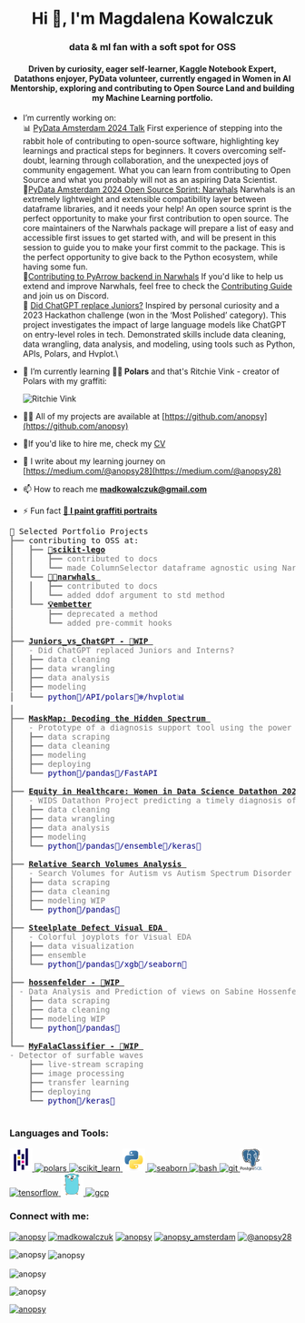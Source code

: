 <h1 align="center">Hi 👋, I'm Magdalena Kowalczuk</h1>
<h3 align="center">data & ml fan with a soft spot for OSS</h3>
<h4 align="center">Driven by curiosity, eager self-learner, Kaggle Notebook Expert, Datathons enjoyer, PyData volunteer, currently engaged in Women in AI Mentorship, exploring and contributing to Open Source Land and building my Machine Learning portfolio. </h4>



- I’m currently working on:\
📊 [PyData Amsterdam 2024 Talk](https://amsterdam2024.pydata.org/cfp/talk/KF8AU7/)
  First experience of stepping into the rabbit hole of contributing to open-source software, highlighting key learnings and practical steps for beginners. It covers overcoming self-doubt, learning through collaboration, and the unexpected joys of community engagement. What you can learn from contributing to Open Source and what you probably will not as an aspiring Data Scientist.\
  🏃[PyData Amsterdam 2024 Open Source Sprint: Narwhals](https://amsterdam2024.pydata.org/cfp/talk/SLRFEJ/)
  Narwhals is an extremely lightweight and extensible compatibility layer between dataframe libraries, and it needs your help! An open source sprint is the perfect opportunity to make your first contribution to open source. The core maintainers of the Narwhals package will prepare a list of easy and accessible first issues to get started with, and will be present in this session to guide you to make your first commit to the package. This is the perfect opportunity to give back to the Python ecosystem, while having some fun.\
  🐳[Contributing to PyArrow backend in Narwhals](https://narwhals-dev.github.io/narwhals/)
  If you'd like to help us extend and improve Narwhals, feel free to check the [Contributing Guide](https://github.com/narwhals-dev/narwhals/blob/main/CONTRIBUTING.md) and join us on Discord.\
  🤖 [Did ChatGPT replace Juniors?](https://github.com/anopsy/Juniors_vs_ChatGPT)
  Inspired by personal curiosity and a 2023 Hackathon challenge (won in the ‘Most Polished’ category). This project investigates the impact of large language models like ChatGPT on entry-level roles in tech. Demonstrated skills include data cleaning, data wrangling, data analysis, and modeling, using tools such as Python, APIs, Polars, and Hvplot.\

- 🌱 I’m currently learning **🐻‍❄️ Polars** and that's Ritchie Vink - creator of Polars with my graffiti:
  
  <img src="https://github.com/anopsy/anopsy/assets/74981211/216e71a3-2a6b-45bb-9b52-d040687b3e5a" alt="Ritchie Vink" width="200" height="150"/>


- 👨‍💻 All of my projects are available at [https://github.com/anopsy](https://github.com/anopsy)

- 📑If you'd like to hire me, check my [CV](https://github.com/anopsy/resume/blob/main/MagdalenaKowalczukCV%20(1).pdf)

- 📝 I write about my learning journey on [https://medium.com/@anopsy28](https://medium.com/@anopsy28)

- 📫 How to reach me **madkowalczuk@gmail.com**

- ⚡ Fun fact [**🎨 I paint graffiti portraits**](https://www.instagram.com/anopsy_amsterdam/)

<pre style="font-family:Menlo,'DejaVu Sans Mono',consolas,'Courier New',monospace">🎨 Selected Portfolio Projects
<span style="color: #808080; text-decoration-color: #808080">┣━━ </span>contributing to OSS at:
<span style="color: #808080; text-decoration-color: #808080">┃   ┣━━ </span><span style="font-weight: bold"><a href="https://github.com/koaning/scikit-lego">🧱scikit-lego</a></span>
<span style="color: #808080; text-decoration-color: #808080">┃   ┃   ┣━━ </span><span style="color: #808080; text-decoration-color: #808080">contributed to docs</span>  
<span style="color: #808080; text-decoration-color: #808080">┃   ┃   ┗━━ </span><span style="color: #808080; text-decoration-color: #808080">made ColumnSelector dataframe agnostic using Narwhals</span> 
<span style="color: #808080; text-decoration-color: #808080">┃   ┗━━ </span><span style="font-weight: bold"><a href="https://github.com/narwhals-dev/narwhals">🐳🦄narwhals </a></span>
<span style="color: #808080; text-decoration-color: #808080">┃   ┃   ┣━━ </span><span style="color: #808080; text-decoration-color: #808080">contributed to docs</span>  
<span style="color: #808080; text-decoration-color: #808080">┃   ┃   ┗━━ </span><span style="color: #808080; text-decoration-color: #808080">added ddof argument to std method</span> 
<span style="color: #808080; text-decoration-color: #808080">┃   ┗━━ </span><span style="font-weight: bold"><a href="https://github.com/koaning/embetter">💡embetter</a></span>
<span style="color: #808080; text-decoration-color: #808080">┃       ┣━━ </span><span style="color: #808080; text-decoration-color: #808080">deprecated a method</span>  
<span style="color: #808080; text-decoration-color: #808080">┃       ┗━━ </span><span style="color: #808080; text-decoration-color: #808080">added pre-commit hooks</span>  
<span style="color: #808080; text-decoration-color: #808080">┃ 
<span style="color: #808080; text-decoration-color: #808080">┣━━ </span><span style="font-weight: bold"><a href="https://github.com/anopsy/Juniors_vs_ChatGPT">Juniors_vs_ChatGPT - 🦺WIP </a></span>
<span style="color: #808080; text-decoration-color: #808080">┃   - Did ChatGPT replaced Juniors and Interns? 
<span style="color: #808080; text-decoration-color: #808080">┃   ┣━━ </span><span style="color: #808080; text-decoration-color: #808080">data cleaning</span>
<span style="color: #808080; text-decoration-color: #808080">┃   ┣━━ </span><span style="color: #808080; text-decoration-color: #808080">data wrangling</span>
<span style="color: #808080; text-decoration-color: #808080">┃   ┣━━ </span><span style="color: #808080; text-decoration-color: #808080">data analysis</span>
<span style="color: #808080; text-decoration-color: #808080">┃   ┣━━ </span><span style="color: #808080; text-decoration-color: #808080">modeling</span>
<span style="color: #808080; text-decoration-color: #808080">┃   ┗━━ </span><span style="color: #000080; text-decoration-color: #000080">python🐍/API/polars🐻‍❄️/hvplot📊</span>
<span style="color: #808080; text-decoration-color: #808080">┃  
<span style="color: #808080; text-decoration-color: #808080">┣━━ </span><span style="font-weight: bold"><a href="https://github.com/anopsy/hackher">MaskMap: Decoding the Hidden Spectrum </a></span> 
<span style="color: #808080; text-decoration-color: #808080">┃   - Prototype of a diagnosis support tool using the power of NLP to identify symptoms of Autistic Masking
<span style="color: #808080; text-decoration-color: #808080">┃   ┣━━ </span><span style="color: #808080; text-decoration-color: #808080">data scraping</span>
<span style="color: #808080; text-decoration-color: #808080">┃   ┣━━ </span><span style="color: #808080; text-decoration-color: #808080">data cleaning</span>
<span style="color: #808080; text-decoration-color: #808080">┃   ┣━━ </span><span style="color: #808080; text-decoration-color: #808080">modeling</span>
<span style="color: #808080; text-decoration-color: #808080">┃   ┣━━ </span><span style="color: #808080; text-decoration-color: #808080">deploying</span>
<span style="color: #808080; text-decoration-color: #808080">┃   ┗━━ </span><span style="color: #000080; text-decoration-color: #000080">python🐍/pandas🐼/FastAPI</span>
<span style="color: #808080; text-decoration-color: #808080">┃  
<span style="color: #808080; text-decoration-color: #808080">┣━━ </span><span style="font-weight: bold"><a href="https://github.com/anopsy/equity_healthcare">Equity in Healthcare: Women in Data Science Datathon 2024</a></span> 
<span style="color: #808080; text-decoration-color: #808080">┃   - WIDS Datathon Project predicting a timely diagnosis of Metastatic Cancer
<span style="color: #808080; text-decoration-color: #808080">┃   ┣━━ </span><span style="color: #808080; text-decoration-color: #808080">data cleaning</span>
<span style="color: #808080; text-decoration-color: #808080">┃   ┣━━ </span><span style="color: #808080; text-decoration-color: #808080">data wrangling</span>
<span style="color: #808080; text-decoration-color: #808080">┃   ┣━━ </span><span style="color: #808080; text-decoration-color: #808080">data analysis</span>
<span style="color: #808080; text-decoration-color: #808080">┃   ┣━━ </span><span style="color: #808080; text-decoration-color: #808080">modeling</span>
<span style="color: #808080; text-decoration-color: #808080">┃   ┗━━ </span><span style="color: #000080; text-decoration-color: #000080">python🐍/pandas🐼/ensemble🌳/keras🧠</span>
<span style="color: #808080; text-decoration-color: #808080">┃  
<span style="color: #808080; text-decoration-color: #808080">┣━━ </span><span style="font-weight: bold"><a href="https://github.com/anopsy/autism_rsv">Relative Search Volumes Analysis </a></span> 
<span style="color: #808080; text-decoration-color: #808080">┃   - Search Volumes for Autism vs Autism Spectrum Disorder around the world
<span style="color: #808080; text-decoration-color: #808080">┃   ┣━━ </span><span style="color: #808080; text-decoration-color: #808080">data scraping</span>
<span style="color: #808080; text-decoration-color: #808080">┃   ┣━━ </span><span style="color: #808080; text-decoration-color: #808080">data cleaning</span>
<span style="color: #808080; text-decoration-color: #808080">┃   ┣━━ </span><span style="color: #808080; text-decoration-color: #808080">modeling WIP</span>
<span style="color: #808080; text-decoration-color: #808080">┃   ┗━━ </span><span style="color: #000080; text-decoration-color: #000080">python🐍/pandas🐼</span>
<span style="color: #808080; text-decoration-color: #808080">┃  
<span style="color: #808080; text-decoration-color: #808080">┣━━ </span><span style="font-weight: bold"><a href="https://github.com/anopsy/steelplate_defect">Steelplate Defect Visual EDA </a></span> 
<span style="color: #808080; text-decoration-color: #808080">┃   - Colorful joyplots for Visual EDA
<span style="color: #808080; text-decoration-color: #808080">┃   ┣━━ </span><span style="color: #808080; text-decoration-color: #808080">data visualization</span>
<span style="color: #808080; text-decoration-color: #808080">┃   ┣━━ </span><span style="color: #808080; text-decoration-color: #808080">ensemble</span>
<span style="color: #808080; text-decoration-color: #808080">┃   ┗━━ </span><span style="color: #000080; text-decoration-color: #000080">python🐍/pandas🐼/xgb🌳/seaborn🎨</span>
<span style="color: #808080; text-decoration-color: #808080">┃  
<span style="color: #808080; text-decoration-color: #808080">┣━━ </span><span style="font-weight: bold"><a href="https://github.com/anopsy/hossenfelder">hossenfelder - 🦺WIP </a></span> 
<span style="color: #808080; text-decoration-color: #808080">┃ - Data Analysis and Prediction of views on Sabine Hossenfelder YT channel
<span style="color: #808080; text-decoration-color: #808080">┃   ┣━━ </span><span style="color: #808080; text-decoration-color: #808080">data scraping</span>
<span style="color: #808080; text-decoration-color: #808080">┃   ┣━━ </span><span style="color: #808080; text-decoration-color: #808080">data cleaning</span>
<span style="color: #808080; text-decoration-color: #808080">┃   ┣━━ </span><span style="color: #808080; text-decoration-color: #808080">modeling WIP</span>
<span style="color: #808080; text-decoration-color: #808080">┃   ┗━━ </span><span style="color: #000080; text-decoration-color: #000080">python🐍/pandas🐼</span>
<span style="color: #808080; text-decoration-color: #808080">┃  
<span style="color: #808080; text-decoration-color: #808080">┗━━ </span><span style="font-weight: bold"><a href="https://github.com/anopsy/MyFalaClassifier">MyFalaClassifier - 🦺WIP </a></span> 
- Detector of surfable waves
<span style="color: #808080; text-decoration-color: #808080">    ┣━━ </span><span style="color: #808080; text-decoration-color: #808080">live-stream scraping</span>
<span style="color: #808080; text-decoration-color: #808080">    ┣━━ </span><span style="color: #808080; text-decoration-color: #808080">image processing</span>
<span style="color: #808080; text-decoration-color: #808080">    ┣━━ </span><span style="color: #808080; text-decoration-color: #808080">transfer learning</span>
<span style="color: #808080; text-decoration-color: #808080">    ┣━━ </span><span style="color: #808080; text-decoration-color: #808080">deploying</span>
<span style="color: #808080; text-decoration-color: #808080">    ┗━━ </span><span style="color: #000080; text-decoration-color: #000080">python🐍/keras🧠</span>

</pre>

<h3 align="left">Languages and Tools:</h3>
<p align="left"> <a href="https://pandas.pydata.org/" target="_blank" rel="noreferrer"> <img src="https://raw.githubusercontent.com/devicons/devicon/2ae2a900d2f041da66e950e4d48052658d850630/icons/pandas/pandas-original.svg" alt="pandas" width="40" height="40"/> </a> <a href="https://pola.rs/" target="_blank" rel="noreferrer"> <img src="https://encrypted-tbn3.gstatic.com/images?q=tbn:ANd9GcSTkWJOjG72GkPtWaAZfyjTmxHU16HMtiAsQXx1aCcnKSZ_o7x9" alt="polars" width="160" height="40"/> </a> <a href="https://scikit-learn.org/" target="_blank" rel="noreferrer"> <img src="https://upload.wikimedia.org/wikipedia/commons/0/05/Scikit_learn_logo_small.svg" alt="scikit_learn" width="40" height="40"/> </a> <a href="https://www.python.org" target="_blank" rel="noreferrer"> <img src="https://raw.githubusercontent.com/devicons/devicon/master/icons/python/python-original.svg" alt="python" width="40" height="40"/> </a> <a href="https://seaborn.pydata.org/" target="_blank" rel="noreferrer"> <img src="https://seaborn.pydata.org/_images/logo-mark-lightbg.svg" alt="seaborn" width="40" height="40"/> </a>  <a href="https://www.gnu.org/software/bash/" target="_blank" rel="noreferrer"> <img src="https://www.vectorlogo.zone/logos/gnu_bash/gnu_bash-icon.svg" alt="bash" width="40" height="40"/> </a> <a href="https://git-scm.com/" target="_blank" rel="noreferrer"> <img src="https://www.vectorlogo.zone/logos/git-scm/git-scm-icon.svg" alt="git" width="40" height="40"/> </a> <a href="https://www.postgresql.org" target="_blank" rel="noreferrer"> <img src="https://raw.githubusercontent.com/devicons/devicon/master/icons/postgresql/postgresql-original-wordmark.svg" alt="postgresql" width="40" height="40"/> </a>  <a href="https://www.tensorflow.org" target="_blank" rel="noreferrer"> <img src="https://www.vectorlogo.zone/logos/tensorflow/tensorflow-icon.svg" alt="tensorflow" width="40" height="40"/> </a><a href="https://golang.org" target="_blank" rel="noreferrer"> <img src="https://raw.githubusercontent.com/devicons/devicon/master/icons/go/go-original.svg" alt="go" width="40" height="40"/> </a> <a href="https://cloud.google.com" target="_blank" rel="noreferrer"> <img src="https://www.vectorlogo.zone/logos/google_cloud/google_cloud-icon.svg" alt="gcp" width="40" height="40"/> </a>  </p>

<h3 align="left">Connect with me:</h3>
<p align="left">
<a href="https://twitter.com/anopsy" target="blank"><img align="center" src="https://raw.githubusercontent.com/rahuldkjain/github-profile-readme-generator/master/src/images/icons/Social/twitter.svg" alt="anopsy" height="30" width="40" /></a>
<a href="https://linkedin.com/in/madkowalczuk" target="blank"><img align="center" src="https://raw.githubusercontent.com/rahuldkjain/github-profile-readme-generator/master/src/images/icons/Social/linked-in-alt.svg" alt="madkowalczuk" height="30" width="40" /></a>
<a href="https://kaggle.com/anopsy" target="blank"><img align="center" src="https://raw.githubusercontent.com/rahuldkjain/github-profile-readme-generator/master/src/images/icons/Social/kaggle.svg" alt="anopsy" height="30" width="40" /></a>
<a href="https://instagram.com/anopsy_amsterdam" target="blank"><img align="center" src="https://raw.githubusercontent.com/rahuldkjain/github-profile-readme-generator/master/src/images/icons/Social/instagram.svg" alt="anopsy_amsterdam" height="30" width="40" /></a>
<a href="https://medium.com/@anopsy28" target="blank"><img align="center" src="https://raw.githubusercontent.com/rahuldkjain/github-profile-readme-generator/master/src/images/icons/Social/medium.svg" alt="@anopsy28" height="30" width="40" /></a>
</p>


<p><img align="left" src="https://github-readme-stats.vercel.app/api/top-langs?username=anopsy&show_icons=true&locale=en&layout=compact" alt="anopsy" /></p>

<p>&nbsp;<img align="center" src="https://github-readme-stats.vercel.app/api?username=anopsy&show_icons=true&locale=en" alt="anopsy" /></p>

<p><img align="center" src="https://github-readme-streak-stats.herokuapp.com/?user=anopsy&" alt="anopsy" /></p>

<p align="left"> <img src="https://komarev.com/ghpvc/?username=anopsy&label=Profile%20views&color=0e75b6&style=flat" alt="anopsy" /> </p>

<!-- <p align="left"> <a href="https://github.com/ryo-ma/github-profile-trophy"><img src="https://github-profile-trophy.vercel.app/?username=anopsy" alt="anopsy" /></a> </p> -->

<p align="left"> <a href="https://twitter.com/anopsy" target="blank"><img src="https://img.shields.io/twitter/follow/anopsy?logo=twitter&style=for-the-badge" alt="anopsy" /></a> </p>




<!---
anopsy/anopsy is a ✨ special ✨ repository because its `README.md` (this file) appears on your GitHub profile.
You can click the Preview link to take a look at your changes.
--->
